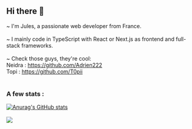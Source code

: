 ## Hi there 👋

~ I'm Jules, a passionate web developer from France.</br>
</br>
~ I mainly code in TypeScript with React or Next.js as frontend and full-stack frameworks.</br>
</br>
~ Check those guys, they're cool:</br>
Neidra : https://github.com/Adrien222 </br>
Topi : https://github.com/T0pii </br>
</br>
### A few stats :</br>
[![Anurag's GitHub stats](https://github-readme-stats.vercel.app/api?username=slicycode&show_icons=true&theme=algolia)](https://github.com/anuraghazra/github-readme-stats)<br>
<br>
![](https://komarev.com/ghpvc/?username=slicycode&color=blue)
</br>
